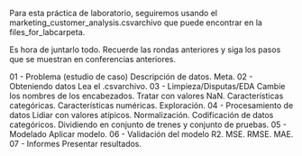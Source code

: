 
Para esta práctica de laboratorio, seguiremos usando el marketing_customer_analysis.csvarchivo que puede encontrar en la files_for_labcarpeta.

Es hora de juntarlo todo. Recuerde las rondas anteriores y siga los pasos que se muestran en conferencias anteriores.

01 - Problema (estudio de caso)
Descripción de datos.
Meta.
02 - Obteniendo datos
Lea el .csvarchivo.
03 - Limpieza/Disputas/EDA
Cambie los nombres de los encabezados.
Tratar con valores NaN.
Características categóricas.
Características numéricas.
Exploración.
04 - Procesamiento de datos
Lidiar con valores atípicos.
Normalización.
Codificación de datos categóricos.
Dividiendo en conjunto de trenes y conjunto de pruebas.
05 - Modelado
Aplicar modelo.
06 - Validación del modelo
R2.
MSE.
RMSE.
MAE.
07 - Informes
Presentar resultados.
